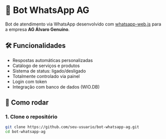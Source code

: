 # 🤖 Bot WhatsApp AG

Bot de atendimento via WhatsApp desenvolvido com [whatsapp-web.js](https://wwebjs.dev/) para a empresa **AG Álvaro Genuíno**.

## 🛠 Funcionalidades

- Respostas automáticas personalizadas
- Catálogo de serviços e produtos
- Sistema de status: ligado/desligado
- Totalmente controlado via painel
- Login com token
- Integração com banco de dados (WIO.DB)

## 🚀 Como rodar

### 1. Clone o repositório

```bash
git clone https://github.com/seu-usuario/bot-whatsapp-ag.git
cd bot-whatsapp-ag
